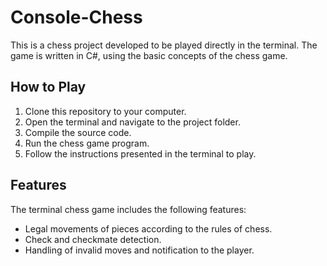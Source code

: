 # Console-Chess
This is a chess project developed to be played directly in the terminal. The game is written in C#, using the basic concepts of the chess game.

## How to Play

1. Clone this repository to your computer.
2. Open the terminal and navigate to the project folder.
3. Compile the source code.
4. Run the chess game program.
5. Follow the instructions presented in the terminal to play.

## Features

The terminal chess game includes the following features:

- Legal movements of pieces according to the rules of chess.
- Check and checkmate detection.
- Handling of invalid moves and notification to the player.
